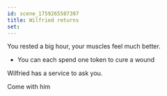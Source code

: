 ```yaml
---
id: scene_1759265507397
title: Wilfried returns
set:
---
```


You rested a big hour, your muscles feel much better. 

- You can each spend one token to cure a wound

Wilfried has a service to ask you. 

Come with him
